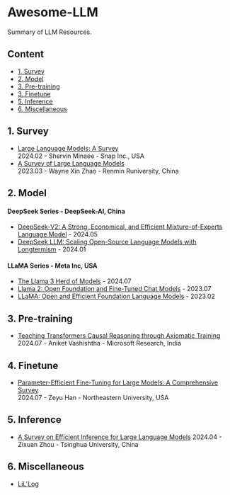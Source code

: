 # Awesome-LLM
Summary of LLM Resources.

## Content

- [1. Survey](#1-survey)
- [2. Model](#2-model)
- [3. Pre-training](#3-pre-training)
- [3. Finetune](#4-finetune)
- [5. Inference](#5-inference)
- [6. Miscellaneous](#6-miscellaneous)
  
## 1. Survey
- [Large Language Models: A Survey](https://arxiv.org/abs/2402.06196)  
  2024.02 - Shervin Minaee - Snap Inc., USA  
- [A Survey of Large Language Models](https://arxiv.org/abs/2303.18223)  
  2023.03 - Wayne Xin Zhao - Renmin Runiversity, China

## 2. Model
#### DeepSeek Series - DeepSeek-AI, China
- [DeepSeek-V2: A Strong, Economical, and Efficient Mixture-of-Experts Language Model](https://arxiv.org/abs/2405.04434) - 2024.05  
- [DeepSeek LLM: Scaling Open-Source Language Models with Longtermism](https://arxiv.org/abs/2401.02954) - 2024.01  
#### LLaMA Series - Meta Inc, USA
- [The Llama 3 Herd of Models](https://arxiv.org/abs/2407.21783) - 2024.07  
- [Llama 2: Open Foundation and Fine-Tuned Chat Models](https://arxiv.org/abs/2307.09288) - 2023.07  
- [LLaMA: Open and Efficient Foundation Language Models](https://arxiv.org/abs/2302.13971) - 2023.02  

## 3. Pre-training
- [Teaching Transformers Causal Reasoning through Axiomatic Training](https://arxiv.org/abs/2407.07612)  
  2024.07 - Aniket Vashishtha - Microsoft Research, India  

## 4. Finetune
- [Parameter-Efficient Fine-Tuning for Large Models: A Comprehensive Survey](https://arxiv.org/abs/2403.14608)  
  2024.07 - Zeyu Han - Northeastern University, USA

## 5. Inference
- [A Survey on Efficient Inference for Large Language Models](https://arxiv.org/abs/2404.14294)
  2024.04 - Zixuan Zhou - Tsinghua University, China  

## 6. Miscellaneous
- [LiL'Log](https://lilianweng.github.io/archives/)  
